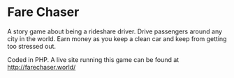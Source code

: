 # Fare Chaser
A story game about being a rideshare driver. Drive passengers around any city in the world. Earn money as you keep a clean car and keep from getting too stressed out.

Coded in PHP. A live site running this game can be found at http://farechaser.world/
